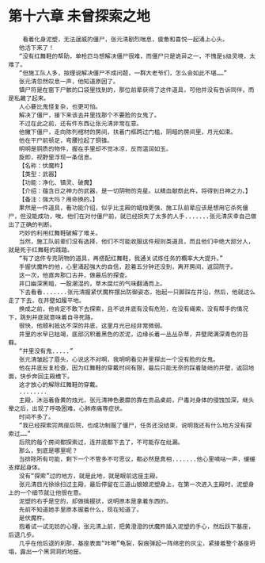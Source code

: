 # 第十六章 未曾探索之地
        看着化身泥塑，无法逞威的僵尸，张元清剧烈喘息，疲惫和喜悦一起涌上心头。
       他活下来了！
       “没有红舞鞋的帮助，单枪匹马想解决僵尸很难，而僵尸只是诡异之一，不愧是s级灵境，太难了。
       “但施工队人多，按理说解决僵尸不成问题，一群大老爷们，怎么会如此不堪……”
       张元清忽然叹息一声，他知道原因了。
       镇尸符是在窗下尸骸的口袋里找到的，那位前辈获得了这件道具，可他并没有告诉同伴，而是私藏了起来。
       人心要比鬼怪复杂，也更可怕。
       解决了僵尸，接下来该去井里找那个不要脸的女鬼了。
       不过在此之前，还有件东西让张元清非常在意。
       他撇下僵尸，走向陈列棺材的房间，扶着门框跨过门槛，阴暗的房间里，月光如束。
       他在干尸前顿足，弯腰捡起了铜锥。
       明明是铜质的物件，握在手里却不觉冰凉，反而温润如玉。
       旋即，视野里浮现一条信息。
       【名称：伏魔杵】
       【类型：武器】
       【功能：净化、镇灵、破魔】
       【介绍：蕴含日之神力的武器，是一切阴物的克星。以精血献祭此杵，将得到日神之力。】
       【备注：强大吗？用命换的。】
       果然是一件道具，看功能介绍，似乎比主殿的蜡烛更强，施工队前辈应该是想用它杀死僵尸，但没能成功，唉，他们在对付僵尸前，就已经损失了太多的人手.......张元清庆幸自己做出了正确的判断。
       巧妙的利用红舞鞋破解了难关。
       当然，施工队前辈们没有选择，他们不可能收服这件规则类道具，而且他们中绝大部分人，就是死于红舞鞋的践踏。
       “有了这件专克阴物的道具，再搭配红舞鞋，我通关试炼任务的概率大大提升。”
       手握伏魔杵的他，心里涌起强大的自信，趁着五分钟还没到，离开房间，返回院子。
       这一次，他直奔那口古井，做最后的探查。
       井口幽深黑暗，一股潮湿的，草木腐烂的气味翻涌而上。
       下去看看.......张元清握紧伏魔杵摆出防御姿态，抬起一只脚踩在井沿，然后，他就这么走了下去，在井壁如履平地。
       换成之前，他肯定不敢下去探索，且不说井底有没有危险，在没有绳索，没有帮手的情况下，跳到井底就意味着自寻死路。
       很快，他顺利抵达不深的井底，这里月光已经非常微弱。
       井里的水早已枯竭，底部沉积着黑色的淤泥，边缘长着一丛丛杂草，井壁爬满深青色的苔藓。
       “井里没有鬼.....”
       张元清皱起了眉头，心说这不对啊，我明明看见井里探出一个没有脸的女鬼。
       他在井底反复检查，因为红舞鞋的穿戴时间有限，最后只能无奈的踩着陡峭的井壁，返回地面，快步奔回主殿檐下。
       这才放心的解除红舞鞋的穿戴。
       ........
       主殿，沐浴着昏黄的烛光，张元清神色萎靡的靠在贡品桌前，尸毒对身体的侵蚀加深，继头晕之后，出现了呼吸困难，心肺疼痛等症状。
       时间不多了。
       “我已经探索完两座后院，也成功制服了僵尸，任务还没结束，说明我还有什么地方没有探索过……”
       后院的每个房间都探索过，连井底都下去了，不可能存在纰漏。
       那么，到底是哪里呢？
       当排除所有可能，剩下一个不管多不可思议，都必然是真相.......他心里嘀咕一声，缓缓支撑起身体。
       没有“探索”过的地方，就是此地，就是眼前这座主殿。
       张元清目光徐徐扫过主殿，最后停留在三道山娘娘泥塑身上，在第一次进入主殿时，泥塑身上的一个细节就让他很在意。
       泥塑的右手是空的，却做擒握状，说明原本是拿着东西的。
       先前不知道她手里原本握着什么，现在知道了。
       是伏魔杵。
       抱着试一试无妨的心理，张元清上前，把黄澄澄的伏魔杵插入泥塑的手心，然后跃下基座，后退几步。
       几乎在他后退的刹那，基座表面“咔嚓”龟裂，裂痕弹起一阵绵密的灰尘，紧接着整个基座坍塌，露出一个黑洞洞的地窟。